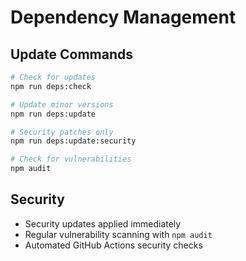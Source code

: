 # Dependency Management

## Update Commands

```bash
# Check for updates
npm run deps:check

# Update minor versions
npm run deps:update

# Security patches only
npm run deps:update:security

# Check for vulnerabilities
npm audit
```

## Security

- Security updates applied immediately
- Regular vulnerability scanning with `npm audit`
- Automated GitHub Actions security checks